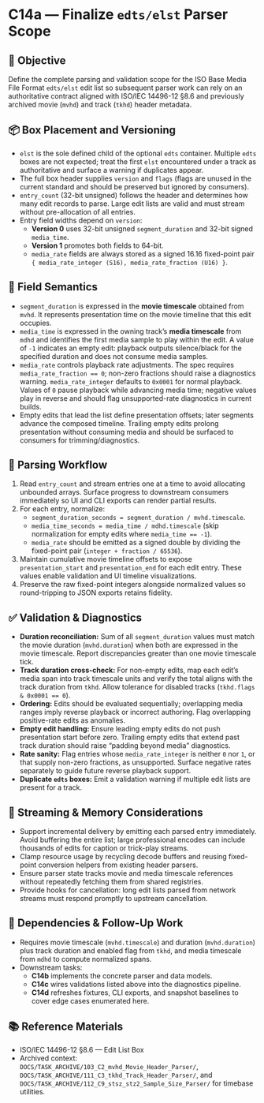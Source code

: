 # C14a — Finalize `edts/elst` Parser Scope

## 🎯 Objective

Define the complete parsing and validation scope for the ISO Base Media File Format `edts/elst` edit list so subsequent parser
work can rely on an authoritative contract aligned with ISO/IEC 14496-12 §8.6 and previously archived movie (`mvhd`) and track
(`tkhd`) header metadata.

## 📦 Box Placement and Versioning

- `elst` is the sole defined child of the optional `edts` container. Multiple `edts` boxes are not expected; treat the first
  `elst` encountered under a track as authoritative and surface a warning if duplicates appear.
- The full box header supplies `version` and `flags` (flags are unused in the current standard and should be preserved but
  ignored by consumers).
- `entry_count` (32-bit unsigned) follows the header and determines how many edit records to parse. Large edit lists are valid
  and must stream without pre-allocation of all entries.
- Entry field widths depend on `version`:
  - **Version 0** uses 32-bit unsigned `segment_duration` and 32-bit signed `media_time`.
  - **Version 1** promotes both fields to 64-bit.
  - `media_rate` fields are always stored as a signed 16.16 fixed-point pair
    `{ media_rate_integer (S16), media_rate_fraction (U16) }`.

## 🧮 Field Semantics

- `segment_duration` is expressed in the **movie timescale** obtained from `mvhd`. It represents presentation time on the movie
  timeline that this edit occupies.
- `media_time` is expressed in the owning track’s **media timescale** from `mdhd` and identifies the first media sample to play
  within the edit. A value of `-1` indicates an empty edit: playback outputs silence/black for the specified duration and does
  not consume media samples.
- `media_rate` controls playback rate adjustments. The spec requires `media_rate_fraction == 0`; non-zero fractions should raise
  a diagnostics warning. `media_rate_integer` defaults to `0x0001` for normal playback. Values of `0` pause playback while
  advancing media time; negative values play in reverse and should flag unsupported-rate diagnostics in current builds.
- Empty edits that lead the list define presentation offsets; later segments advance the composed timeline. Trailing empty edits
  prolong presentation without consuming media and should be surfaced to consumers for trimming/diagnostics.

## 🔄 Parsing Workflow

1. Read `entry_count` and stream entries one at a time to avoid allocating unbounded arrays. Surface progress to downstream
   consumers immediately so UI and CLI exports can render partial results.
2. For each entry, normalize:
   - `segment_duration_seconds = segment_duration / mvhd.timescale`.
   - `media_time_seconds = media_time / mdhd.timescale` (skip normalization for empty edits where `media_time == -1`).
   - `media_rate` should be emitted as a signed double by dividing the fixed-point pair (`integer + fraction / 65536`).
3. Maintain cumulative movie timeline offsets to expose `presentation_start` and `presentation_end` for each edit entry. These
   values enable validation and UI timeline visualizations.
4. Preserve the raw fixed-point integers alongside normalized values so round-tripping to JSON exports retains fidelity.

## ✅ Validation & Diagnostics

- **Duration reconciliation:** Sum of all `segment_duration` values must match the movie duration (`mvhd.duration`) when both are
  expressed in the movie timescale. Report discrepancies greater than one movie timescale tick.
- **Track duration cross-check:** For non-empty edits, map each edit’s media span into track timescale units and verify the total
  aligns with the track duration from `tkhd`. Allow tolerance for disabled tracks (`tkhd.flags & 0x0001 == 0`).
- **Ordering:** Edits should be evaluated sequentially; overlapping media ranges imply reverse playback or incorrect authoring.
  Flag overlapping positive-rate edits as anomalies.
- **Empty edit handling:** Ensure leading empty edits do not push presentation start before zero. Trailing empty edits that extend
  past track duration should raise “padding beyond media” diagnostics.
- **Rate sanity:** Flag entries whose `media_rate_integer` is neither `0` nor `1`, or that supply non-zero fractions, as
  unsupported. Surface negative rates separately to guide future reverse playback support.
- **Duplicate `edts` boxes:** Emit a validation warning if multiple edit lists are present for a track.

## 🚦 Streaming & Memory Considerations

- Support incremental delivery by emitting each parsed entry immediately. Avoid buffering the entire list; large professional
  encodes can include thousands of edits for caption or trick-play streams.
- Clamp resource usage by recycling decode buffers and reusing fixed-point conversion helpers from existing header parsers.
- Ensure parser state tracks movie and media timescale references without repeatedly fetching them from shared registries.
- Provide hooks for cancellation: long edit lists parsed from network streams must respond promptly to upstream cancellation.

## 🔗 Dependencies & Follow-Up Work

- Requires movie timescale (`mvhd.timescale`) and duration (`mvhd.duration`) plus track duration and enabled flag from `tkhd`,
  and media timescale from `mdhd` to compute normalized spans.
- Downstream tasks:
  - **C14b** implements the concrete parser and data models.
  - **C14c** wires validations listed above into the diagnostics pipeline.
  - **C14d** refreshes fixtures, CLI exports, and snapshot baselines to cover edge cases enumerated here.

## 📚 Reference Materials

- ISO/IEC 14496-12 §8.6 — Edit List Box
- Archived context: `DOCS/TASK_ARCHIVE/103_C2_mvhd_Movie_Header_Parser/`,
  `DOCS/TASK_ARCHIVE/111_C3_tkhd_Track_Header_Parser/`, and
  `DOCS/TASK_ARCHIVE/112_C9_stsz_stz2_Sample_Size_Parser/` for timebase utilities.
